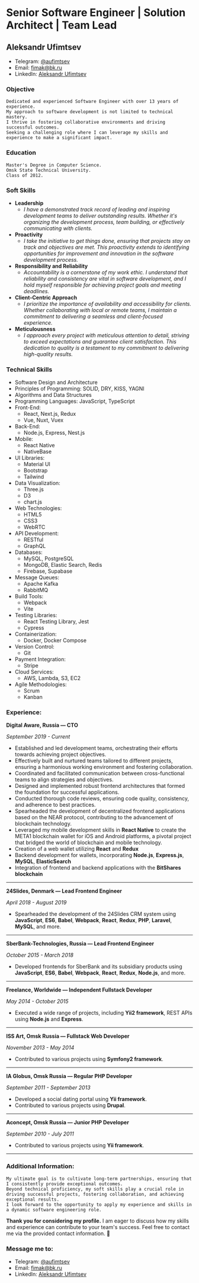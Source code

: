 # Senior Software Engineer | Solution Architect | Team Lead
## Aleksandr Ufimtsev

* Telegram: [@aufimtsev](https://t.me/aufimtsev)
* Email: [fimak@bk.ru]()
* LinkedIn: [Aleksandr Ufimtsev](https://www.linkedin.com/in/aleksandr-ufimtsev-166a7a58/)

### Objective

    Dedicated and experienced Software Engineer with over 13 years of experience.
    My approach to software development is not limited to technical mastery. 
    I thrive in fostering collaborative environments and driving successful outcomes.
    Seeking a challenging role where I can leverage my skills and experience to make a significant impact.

### Education

    Master's Degree in Computer Science.
    Omsk State Technical University.
    Class of 2012.

### Soft Skills

* **Leadership**
    * *I have a demonstrated track record of leading and inspiring development teams to deliver outstanding results. Whether it's organizing the development process, team building, or effectively communicating with clients.*
* **Proactivity**
    * *I take the initiative to get things done, ensuring that projects stay on track and objectives are met. This proactivity extends to identifying opportunities for improvement and innovation in the software development process.*
* **Responsibility and Reliability**
    * *Accountability is a cornerstone of my work ethic. I understand that reliability and consistency are vital in software development, and I hold myself responsible for achieving project goals and meeting deadlines.*
* **Client-Centric Approach**
    * *I prioritize the importance of availability and accessibility for clients. Whether collaborating with local or remote teams, I maintain a commitment to delivering a seamless and client-focused experience.*
* **Meticulousness**
    * *I approach every project with meticulous attention to detail, striving to exceed expectations and guarantee client satisfaction. This dedication to quality is a testament to my commitment to delivering high-quality results.*

### Technical Skills

* Software Design and Architecture
* Principles of Programming: SOLID, DRY, KISS, YAGNI 
* Algorithms and Data Structures
* Programming Languages: JavaScript, TypeScript
* Front-End: 
  * React, Next.js, Redux
  * Vue, Nuxt, Vuex
* Back-End: 
  * Node.js, Express, Nest.js
* Mobile: 
  * React Native
  * NativeBase
* UI Libraries: 
  * Material UI
  * Bootstrap
  * Tailwind
* Data Visualization: 
  * Three.js
  * D3
  * chart.js
* Web Technologies: 
  * HTML5
  * CSS3
  * WebRTC
* API Development: 
  * RESTful
  * GraphQL
* Databases: 
  * MySQL, PostgreSQL
  * MongoDB, Elastic Search, Redis
  * Firebase, Supabase
* Message Queues: 
  * Apache Kafka
  * RabbitMQ
* Build Tools: 
  * Webpack
  * Vite
* Testing Libraries:
  * React Testing Library, Jest
  * Cypress
* Containerization: 
  * Docker, Docker Compose
* Version Control: 
  * Git
* Payment Integration: 
  * Stripe
* Cloud Services: 
  * AWS, Lambda, S3, EC2
* Agile Methodologies: 
  * Scrum 
  * Kanban

### Experience:

**Digital Aware, Russia — CTO**

*September 2019 - Current*

* Established and led development teams, orchestrating their efforts towards achieving project objectives.
* Effectively built and nurtured teams tailored to different projects, ensuring a harmonious working environment and fostering collaboration.
* Coordinated and facilitated communication between cross-functional teams to align strategies and objectives.
* Designed and implemented robust frontend architectures that formed the foundation for successful applications.
* Conducted thorough code reviews, ensuring code quality, consistency, and adherence to best practices.
* Spearheaded the development of decentralized frontend applications based on the NEAR protocol, contributing to the advancement of blockchain technology.
* Leveraged my mobile development skills in **React Native** to create the META1 blockchain wallet for iOS and Android platforms, a pivotal project that bridged the world of blockchain and mobile technology.
* Creation of a web wallet utilizing **React** and **Redux**
* Backend development for wallets, incorporating **Node.js**, **Express.js**, **MySQL**, **ElasticSearch**
* Integration of frontend and backend applications with the **BitShares blockchain**
---

**24Slides, Denmark — Lead Frontend Engineer**

*April 2018 - August 2019*

* Spearheaded the development of the 24Slides CRM system using **JavaScript**, **ES6**, **Babel**, **Webpack**, **React**, **Redux**, **PHP**, **Laravel**, **MySQL**, and more.

---

**SberBank-Technologies, Russia — Lead Frontend Engineer**

*October 2015 - March 2018*

* Developed frontends for SberBank and its subsidiary products using **JavaScript**, **ES6**, **Babel**, **Webpack**, **React**, **Redux**, **Node.js**, and more.

---

**Freelance, Worldwide — Independent Fullstack Developer**

*May 2014 - October 2015*

* Executed a wide range of projects, including **Yii2 framework**, REST APIs using **Node.js** and **Express**.

---

**ISS Art, Omsk Russia — Fullstack Web Developer**

*November 2013 - May 2014*

* Contributed to various projects using **Symfony2 framework**.

---

**IA Globus, Omsk Russia — Regular PHP Developer**

*September 2011 - September 2013*

* Developed a social dating portal using **Yii framework**.
* Contributed to various projects using **Drupal**.

---

**Aconcept, Omsk Russia — Junior PHP Developer**

*September 2010 - July 2011*

* Contributed to various projects using **Yii framework**.

---

### Additional Information:

    My ultimate goal is to cultivate long-term partnerships, ensuring that I consistently provide exceptional outcomes. 
    Beyond technical proficiency, my soft skills play a crucial role in driving successful projects, fostering collaboration, and achieving exceptional results. 
    I look forward to the opportunity to apply my experience and skills in a dynamic software engineering role.

**Thank you for considering my profile.** I am eager to discuss how my skills and experience can contribute to your team's
success. Feel free to contact me via the provided contact information. 🤘

### Message me to:
* Telegram: [@aufimtsev](https://t.me/aufimtsev)
* Email: [fimak@bk.ru](mailto:fimak@bk.ru)
* LinkedIn: [Aleksandr Ufimtsev](https://www.linkedin.com/in/aleksandr-ufimtsev-166a7a58/)
